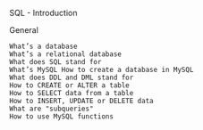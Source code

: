 SQL - Introduction

General 

	What’s a database 
	What’s a relational database 
	What does SQL stand for 
	What’s MySQL How to create a database in MySQL 
	What does DDL and DML stand for 
	How to CREATE or ALTER a table 
	How to SELECT data from a table
	How to INSERT, UPDATE or DELETE data 
	What are "subqueries" 
	How to use MySQL functions


